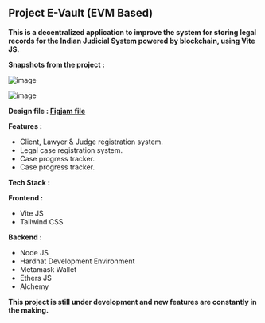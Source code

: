## Project E-Vault (EVM Based)

<b>This is a decentralized application to improve the system for storing legal records for the Indian Judicial System powered by blockchain, using Vite JS.</b>

<!-- Currently, the app is working on localhost using <b>Sepolia test network</b> and Alchemy. -->

<b>Snapshots from the project : </b>

![image](https://github.com/rohitroy-github/sih-evault-project/assets/68563695/e7d73879-868a-4794-9f84-31f5fa10d60e)

![image](https://github.com/rohitroy-github/sih-evault-project/assets/68563695/2e35a5cf-43a2-4faf-bff8-48c455b41e01)

<b>Design file : <a href="https://www.figma.com/file/KxWQBN9kWSZFAdaGUGrT21/vite-project-evault?type=whiteboard&node-id=0-1">Figjam file</a> </b>

<b>Features :</b>

<ul>
    <li>Client, Lawyer & Judge registration system.</li>
    <li>Legal case registration system.</li>
    <li>Case progress tracker.</li>
    <li>Case progress tracker.</li>
</ul>

<b>Tech Stack :</b>

<b>Frontend :</b>

<ul>
    <li>Vite JS</li>
    <li>Tailwind CSS</li>
</ul>

<b>Backend :</b>

<ul>
    <li>Node JS</li>
    <li>Hardhat Development Environment</li>
    <li>Metamask Wallet</li>
    <li>Ethers JS</li>
    <li>Alchemy</li>
</ul>

<b>This project is still under development and new features are constantly in the making.</b>

<!-- The project is complete but I'm open to modifications ! -->
